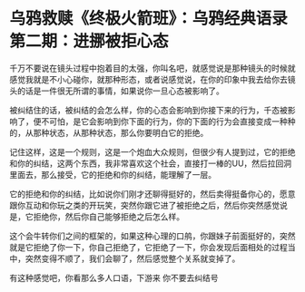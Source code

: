 # 乌鸦救赎《终极火箭班》：乌鸦经典语录 第二期：进挪被拒心态

千万不要说在镜头过程中抱着目的太强，你叫名吧，就感觉说是那种镜头的时候就感觉我就是不小心碰你，就那种形态，或者说感觉说，在你的印象中我去给你去镜头的话是一件很无所谓的事情，如果说你一旦心态被影响了。

被纠结住的话，被纠结的会怎么样，你的心态会影响到你接下来的行为，千态被影响了，便不可怕，是它会影响到你下面的行为，你的下面的行为会直接变成一种种的，从那种状态，从那种状态，那么你要明白它的拒绝。

记住这样，这是一个规则，这是一个炮血大众规则，但很少有人提到过，它的拒绝和你的纠结，这两个东西，我非常喜欢这个社会，直接打一棒的UU，然后拉回洞里面去，那么接受，它的拒绝和你的纠结，能理解了一层。

它的拒绝和你的纠结，比如说你们刚才还聊得挺好的，然后卖得挺备你心的，愿意跟你互动和你玩之类的开玩笑，突然你跟它进了被拒绝之后，然后你突然感觉说是，它拒绝你，然后你自己能够拒绝之后怎么样。

这个会牛转你们之间的框架的，如果这种心理的口鸼，你跟妹子前面挺好的，突然就是它拒绝了你一下，你自己拒绝了，它拒绝了一下，你会发现后面相处的过程当中，突然变得不顺了，我们会聊了，然后感觉整个关系就变掉了。

有这种感觉吧，你看那么多人口语，下游来 你不要去纠结号